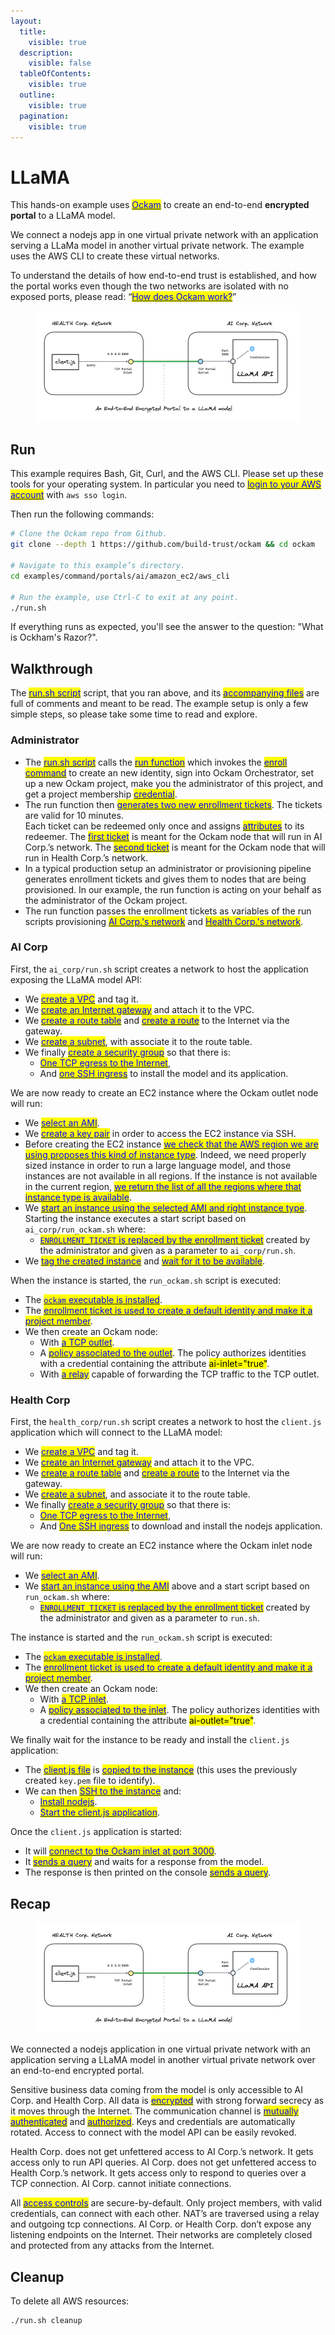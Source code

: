 ```yaml
---
layout:
  title:
    visible: true
  description:
    visible: false
  tableOfContents:
    visible: true
  outline:
    visible: true
  pagination:
    visible: true
---
```


# LLaMA

This hands-on example uses [<mark style="color:blue;">Ockam</mark>](../../../../) to create an end-to-end **encrypted portal** to a LLaMA model.

We connect a nodejs app in one virtual private network with an application serving a LLaMa model in another virtual private network. 
The example uses the AWS CLI to create these virtual networks.

To understand the details of how end-to-end trust is established, and how the portal works even though the two networks are isolated with no exposed ports, please read: “[<mark style="color:blue;">How does Ockam work?</mark>](../../../how-does-ockam-work.md)”

<figure><img src="../../../.gitbook/assets/portals-ai-llama.png" alt=""><figcaption></figcaption></figure>

## Run

This example requires Bash, Git, Curl, and the AWS CLI. Please set up these tools for your operating system.
In particular you need to [<mark style="color:blue;">login to your AWS account</mark>](https://docs.aws.amazon.com/cli/latest/userguide/sso-configure-profile-token.html) with `aws sso login`.

Then run the following commands:

```bash
# Clone the Ockam repo from Github.
git clone --depth 1 https://github.com/build-trust/ockam && cd ockam

# Navigate to this example’s directory.
cd examples/command/portals/ai/amazon_ec2/aws_cli

# Run the example, use Ctrl-C to exit at any point.
./run.sh
```

If everything runs as expected, you'll see the answer to the question: "What is Ockham's Razor?".

## Walkthrough

The [<mark style="color:blue;">run.sh script</mark>](https://github.com/build-trust/ockam/blob/develop/examples/command/portals/ai/amazon_ec2/aws_cli/run.sh) script, 
that you ran above, and its [<mark style="color:blue;">accompanying files</mark>](https://github.com/build-trust/ockam/tree/develop/examples/command/portals/ai/amazon_ec2/aws_cli) 
are full of comments and meant to be read. The example setup is only a few simple steps, so please take some time to read and explore.

### Administrator

* The [<mark style="color:blue;">run.sh script</mark>](https://github.com/build-trust/ockam/blob/develop/examples/command/portals/ai/amazon_ec2/aws_cli/run.sh) 
  calls the [<mark style="color:blue;">run function</mark>](https://github.com/build-trust/ockam/blob/develop/examples/command/portals/ai/amazon_ec2/aws_cli/run.sh#L14) 
  which invokes the [<mark style="color:blue;">enroll command</mark>](https://github.com/build-trust/ockam/blob/develop/examples/command/portals/databases/ai/amazon_ec2/aws_cli/run.sh#L27) to 
  create an new identity, sign into Ockam Orchestrator, set up a new Ockam project, make you the administrator of this project, and get a project membership [<mark style="color:blue;">credential</mark>](../../../reference/protocols/identities.md#credentials).
* The run function then [<mark style="color:blue;">generates two new enrollment tickets</mark>](https://github.com/build-trust/ockam/blob/develop/examples/command/portals/ai/amazon_ec2/aws_cli/run.sh#L36-L45). The tickets are valid for 10 minutes.  
  Each ticket can be redeemed only once and assigns [<mark style="color:blue;">attributes</mark>](../../../reference/protocols/identities.md#credentials) to its redeemer. 
  The [<mark style="color:blue;">first ticket</mark>](https://github.com/build-trust/ockam/blob/develop/examples/command/portals/ai/amazon_ec2/aws_cli/run.sh#L36-L37) is meant for the Ockam node that will run in AI Corp.’s network. 
  The [<mark style="color:blue;">second ticket</mark>](https://github.com/build-trust/ockam/blob/develop/examples/command/portals/ai/amazon_ec2/aws_cli/run.sh#L44-L45) is meant for the Ockam node that will run in Health Corp.’s network.
* In a typical production setup an administrator or provisioning pipeline generates enrollment tickets and gives them to nodes that are being provisioned.
  In our example, the run function is acting on your behalf as the administrator of the Ockam project.
* The run function passes the enrollment tickets as variables of the run scripts provisioning [<mark style="color:blue;">AI Corp.'s network</mark>](https://github.com/build-trust/ockam/blob/develop/examples/command/portals/ai/amazon_ec2/aws_cli/run.sh#L50C35-L50C52)
  and [<mark style="color:blue;">Health Corp.'s network</mark>](https://github.com/build-trust/ockam/blob/develop/examples/command/portals/ai/amazon_ec2/aws_cli/run.sh#L55C39-L55C60).

### AI Corp

First, the `ai_corp/run.sh` script creates a network to host the application exposing the LLaMA model API:

* We [<mark style="color:blue;">create a VPC</mark>](https://github.com/build-trust/ockam/blob/develop/examples/command/portals/ai/amazon_ec2/aws_cli/ai_corp/run.sh#L11-L12) and tag it.
* We [<mark style="color:blue;">create an Internet gateway</mark>](https://github.com/build-trust/ockam/blob/develop/examples/command/portals/ai/amazon_ec2/aws_cli/ai_corp/run.sh#L15-L16) and attach it to the VPC.
* We [<mark style="color:blue;">create a route table</mark>](https://github.com/build-trust/ockam/blob/develop/examples/command/portals/ai/amazon_ec2/aws_cli/ai_corp/run.sh#L19) and [<mark style="color:blue;">create a route</mark>](https://github.com/build-trust/ockam/blob/develop/examples/command/portals/ai/amazon_ec2/aws_cli/ai_corp/run.sh#L20) to the Internet via the gateway.
* We [<mark style="color:blue;">create a subnet</mark>](https://github.com/build-trust/ockam/blob/develop/examples/command/portals/ai/amazon_ec2/aws_cli/ai_corp/run.sh#L23-L27), with associate it to the route table.
* We finally [<mark style="color:blue;">create a security group</mark>](https://github.com/build-trust/ockam/blob/develop/examples/command/portals/ai/amazon_ec2/aws_cli/ai_corp/run.sh#L32-L35) so that there is:
  * [<mark style="color:blue;">One TCP egress to the Internet</mark>](https://github.com/build-trust/ockam/blob/develop/examples/command/portals/ai/amazon_ec2/aws_cli/ai_corp/run.sh#L34),
  * And [<mark style="color:blue;">one SSH ingress</mark>](https://github.com/build-trust/ockam/blob/develop/examples/command/portals/ai/amazon_ec2/aws_cli/ai_corp/run.sh#L35) to install the model and its application.

We are now ready to create an EC2 instance where the Ockam outlet node will run:

* We [<mark style="color:blue;">select an AMI</mark>](https://github.com/build-trust/ockam/blob/develop/examples/command/portals/ai/amazon_ec2/aws_cli/ai_corp/run.sh#L40-L42).
* We [<mark style="color:blue;">create a key pair</mark>](https://github.com/build-trust/ockam/blob/develop/examples/command/portals/ai/amazon_ec2/aws_cli/ai_corp/run.sh#L40-L42) in order to access the EC2 instance via SSH.
* Before creating the EC2 instance [<mark style="color:blue;">we check that the AWS region we are using proposes this kind of instance type</mark>](https://github.com/build-trust/ockam/blob/develop/examples/command/portals/ai/amazon_ec2/aws_cli/ai_corp/run.sh#L48).
  Indeed, we need properly sized instance in order to run a large language model, and those instances are not available in all regions. 
  If the instance is not available in the current region, [<mark style="color:blue;">we return the list of all the regions where that instance type is available</mark>](https://github.com/build-trust/ockam/blob/develop/examples/command/portals/ai/amazon_ec2/aws_cli/ai_corp/run.sh#L48).
* We [<mark style="color:blue;">start an instance using the selected AMI and right instance type</mark>](https://github.com/build-trust/ockam/blob/develop/examples/command/portals/ai/amazon_ec2/aws_cli/ai_corp/run.sh#L51-L53). 
  Starting the instance executes a start script based on `ai_corp/run_ockam.sh` where:
  * [<mark style="color:blue;">`ENROLLMENT_TICKET` is replaced by the enrollment ticket</mark>](https://github.com/build-trust/ockam/blob/develop/examples/command/portals/ai/amazon_ec2/aws_cli/ai_corp/run.sh#L50) created by the administrator and given as a parameter to `ai_corp/run.sh`.
* We [<mark style="color:blue;">tag the created instance</mark>](https://github.com/build-trust/ockam/blob/develop/examples/command/portals/ai/amazon_ec2/aws_cli/ai_corp/run.sh#L54) and [<mark style="color:blue;">wait for it to be available</mark>](https://github.com/build-trust/ockam/blob/develop/examples/command/portals/ai/amazon_ec2/aws_cli/ai_corp/run.sh#L55).

When the instance is started, the `run_ockam.sh` script is executed:

* The [<mark style="color:blue;">`ockam` executable is installed</mark>](https://github.com/build-trust/ockam/blob/develop/examples/command/portals/ai/amazon_ec2/aws_cli/ai_corp/run_ockam.sh#L10-L11).
* The [<mark style="color:blue;">enrollment ticket is used to create a default identity and make it a project member</mark>](https://github.com/build-trust/ockam/blob/develop/examples/command/portals/ai/amazon_ec2/aws_cli/ai_corp/run_ockam.sh#L26).
* We then create an Ockam node:
  * With [<mark style="color:blue;">a TCP outlet</mark>](https://github.com/build-trust/ockam/blob/develop/examples/command/portals/ai/amazon_ec2/aws_cli/ai_corp/run_ockam.sh#L38).
  * A [<mark style="color:blue;">policy associated to the outlet</mark>](https://github.com/build-trust/ockam/blob/develop/examples/command/portals/ai/amazon_ec2/aws_cli/ai_corp/run_ockam.sh#L39). The policy authorizes identities with a credential containing the attribute <mark style="background-color:yellow;">ai-inlet="true"</mark>.
  * With [<mark style="color:blue;">a relay</mark>](https://github.com/build-trust/ockam/blob/develop/examples/command/portals/ai/amazon_ec2/aws_cli/ai_corp/run_ockam.sh#L40) capable of forwarding the TCP traffic to the TCP outlet.

### Health Corp

First, the `health_corp/run.sh` script creates a network to host the `client.js` application which will connect to the LLaMA model:

* We [<mark style="color:blue;">create a VPC</mark>](https://github.com/build-trust/ockam/blob/develop/examples/command/portals/ai/amazon_ec2/aws_cli/health_corp/run.sh#L11-L12) and tag it.
* We [<mark style="color:blue;">create an Internet gateway</mark>](https://github.com/build-trust/ockam/blob/develop/examples/command/portals/ai/amazon_ec2/aws_cli/health_corp/run.sh#L15-L16) and attach it to the VPC.
* We [<mark style="color:blue;">create a route table</mark>](https://github.com/build-trust/ockam/blob/develop/examples/command/portals/ai/amazon_ec2/aws_cli/health_corp/run.sh#L19) and [<mark style="color:blue;">create a route</mark>](https://github.com/build-trust/ockam/blob/develop/examples/command/portals/ai/amazon_ec2/aws_cli/health_corp/run.sh#L20) to the Internet via the gateway.
* We [<mark style="color:blue;">create a subnet</mark>](https://github.com/build-trust/ockam/blob/develop/examples/command/portals/ai/amazon_ec2/aws_cli/health_corp/run.sh#L23-L27), and associate it to the route table.
* We finally [<mark style="color:blue;">create a security group</mark>](https://github.com/build-trust/ockam/blob/develop/examples/command/portals/ai/amazon_ec2/aws_cli/health_corp/run.sh#L32-L35) so that there is:
  * [<mark style="color:blue;">One TCP egress to the Internet</mark>](https://github.com/build-trust/ockam/blob/develop/examples/command/portals/ai/amazon_ec2/aws_cli/health_corp/run.sh#L34),
  * And [<mark style="color:blue;">One SSH ingress</mark>](https://github.com/build-trust/ockam/blob/develop/examples/command/portals/ai/amazon_ec2/aws_cli/health_corp/run.sh#L35) to download and install the nodejs application.

We are now ready to create an EC2 instance where the Ockam inlet node will run:

* We [<mark style="color:blue;">select an AMI</mark>](https://github.com/build-trust/ockam/blob/develop/examples/command/portals/ai/amazon_ec2/aws_cli/health_corp/run.sh#L40).
* We [<mark style="color:blue;">start an instance using the AMI</mark>](https://github.com/build-trust/ockam/blob/develop/examples/command/portals/ai/amazon_ec2/aws_cli/health_corp/run.sh#L47-L54) above and a start script based on `run_ockam.sh` where:
  * [<mark style="color:blue;">`ENROLLMENT_TICKET` is replaced by the enrollment ticket</mark>](https://github.com/build-trust/ockam/blob/develop/examples/command/portals/ai/amazon_ec2/aws_cli/health_corp/run.sh#L47) created by the administrator and given as a parameter to `run.sh`.

The instance is started and the `run_ockam.sh` script is executed:

* The [<mark style="color:blue;">`ockam` executable is installed</mark>](https://github.com/build-trust/ockam/blob/develop/examples/command/portals/ai/amazon_ec2/aws_cli/health_corp/run_ockam.sh#L10-L11).
* The [<mark style="color:blue;">enrollment ticket is used to create a default identity and make it a project member</mark>](https://github.com/build-trust/ockam/blob/develop/examples/command/portals/ai/amazon_ec2/aws_cli/health_corp/run_ockam.sh#L26).
* We then create an Ockam node:
  * With [<mark style="color:blue;">a TCP inlet</mark>](https://github.com/build-trust/ockam/blob/develop/examples/command/portals/ai/amazon_ec2/aws_cli/health_corp/run_ockam.sh#L36).
  * A [<mark style="color:blue;">policy associated to the inlet</mark>](https://github.com/build-trust/ockam/blob/develop/examples/command/portals/ai/amazon_ec2/aws_cli/health_corp/run_ockam.sh#L39). 
    The policy authorizes identities with a credential containing the attribute <mark style="background-color:yellow;">ai-outlet="true"</mark>.

We finally wait for the instance to be ready and install the `client.js` application:

* The [<mark style="color:blue;">client.js file</mark>](https://github.com/build-trust/ockam/blob/develop/examples/command/portals/ai/amazon_ec2/aws_cli/health_corp/client.js) is [<mark style="color:blue;">copied to the instance</mark>](https://github.com/build-trust/ockam/blob/develop/examples/command/portals/ai/amazon_ec2/aws_cli/health_corp/run.sh#L56)
  (this uses the previously created `key.pem` file to identify).
* We can then [<mark style="color:blue;">SSH to the instance</mark>](https://github.com/build-trust/ockam/blob/develop/examples/command/portals/ai/amazon_ec2/aws_cli/health_corp/run.sh#L57) and:
  * [<mark style="color:blue;">Install nodejs</mark>](https://github.com/build-trust/ockam/blob/develop/examples/command/portals/ai/amazon_ec2/aws_cli/health_corp/run.sh#L59).
  * [<mark style="color:blue;">Start the client.js application</mark>](https://github.com/build-trust/ockam/blob/develop/examples/command/portals/ai/amazon_ec2/aws_cli/health_corp/run.sh#L60).

Once the `client.js` application is started:
* It will [<mark style="color:blue;">connect to the Ockam inlet at port 3000</mark>](https://github.com/build-trust/ockam/blob/develop/examples/command/portals/ai/amazon_ec2/aws_cli/health_corp/client.js#L3).
* It [<mark style="color:blue;">sends a query</mark>](https://github.com/build-trust/ockam/blob/develop/examples/command/portals/ai/amazon_ec2/aws_cli/health_corp/client.js#L11) and waits for a response from the model.
* The response is then printed on the console [<mark style="color:blue;">sends a query</mark>](https://github.com/build-trust/ockam/blob/develop/examples/command/portals/ai/amazon_ec2/aws_cli/health_corp/client.js#L23).

## Recap

<figure><img src="../../../.gitbook/assets/portals-ai-llama.png" alt=""><figcaption></figcaption></figure>

We connected a nodejs application in one virtual private network with an application serving a LLaMA model in another virtual private network over an end-to-end encrypted portal.

Sensitive business data coming from the model is only accessible to AI Corp. and Health Corp. 
All data is [<mark style="color:blue;">encrypted</mark>](../../../reference/protocols/secure-channels.md) with strong forward secrecy as it moves through the Internet.
The communication channel is [<mark style="color:blue;">mutually authenticated</mark>](../../../reference/protocols/secure-channels.md) and [<mark style="color:blue;">authorized</mark>](../../../reference/protocols/access-controls.md). 
Keys and credentials are automatically rotated.
Access to connect with the model API can be easily revoked.

Health Corp. does not get unfettered access to AI Corp.’s network. It gets access only to run API queries.
AI Corp. does not get unfettered access to Health Corp.’s network. It gets access only to respond to queries over a TCP connection.
AI Corp. cannot initiate connections.

All [<mark style="color:blue;">access controls</mark>](../../../reference/protocols/access-controls.md) are secure-by-default. Only project members, with valid credentials, can connect with each other.
NAT’s are traversed using a relay and outgoing tcp connections. AI Corp. or Health Corp. don’t expose any listening endpoints on the Internet.
Their networks are completely closed and protected from any attacks from the Internet.

## Cleanup

To delete all AWS resources:

```sh
./run.sh cleanup
```
